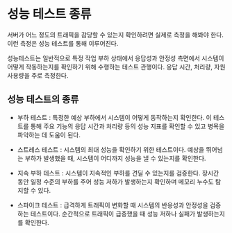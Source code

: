 # 성능 테스트 종류
서버가 어느 정도의 트래픽을 감당할 수 있는지 확인하려면 실제로 측정을 해봐야 한다. 이런 측정은 성능 테스트를 통해 이루어진다. 

성능테스트는 일반적으로 특정 작업 부하 상태에서 응답성과 안정성 측면에서 시스템이 어떻게 작동하는지를 확인하기 위해 수행하는 테스트 관행이다. 응답 시간, 처리량, 자원 사용량을 주로 측정한다.

## 성능 테스트의 종류
- 부하 테스트 : 특정한 예상 부하에서 시스템이 어떻게 동작하는지 확인한다. 이 테스트를 통해 주요 기능의 응답 시간과 처리량 등의 성능 지표를 확인할 수 있고 병목을 파악하는 데 도움이 된다.

- 스트레스 테스트 : 시스템의 최대 성능을 확인하기 위한 테스트이다. 예상을 뛰어넘는 부하가 발생했을 때, 시스템이 어디까지 성능을 낼 수 있는지를 확인한다.

- 지속 부하 테스트 : 시스템이 지속적인 부하를 견딜 수 있는지를 검증한다. 장시간 동안 일정 수준의 부하를 주어 성능 저하가 발생하는지 확인하며 메모리 누수도 탐지할 수 있다.

- 스파이크 테스트 : 급격하게 트래픽이 변화할 때 시스템의 반응성과 안정성을 검증하는 테스트이다. 순간적으로 트래픽이 급증했을 때 성능 저하나 실패가 발생하는지를 확인한다.

